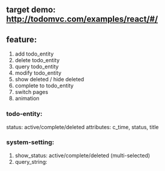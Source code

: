 ## target demo: http://todomvc.com/examples/react/#/

## feature:
1. add todo_entity
2. delete todo_entity
3. query todo_entity
4. modify todo_entity
5. show deleted / hide deleted
6. complete to todo_entity
7. switch pages
9. animation



### todo-entity: 
status: active/complete/deleted
attributes: c_time, status, title

### system-setting:
1. show_status: active/complete/deleted (multi-selected)
2. query_string: